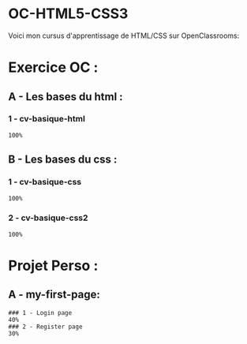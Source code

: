 # OC-HTML5-CSS3

Voici mon cursus d'apprentissage de HTML/CSS sur OpenClassrooms: 

# Exercice OC :

## A - Les bases du html :

### 1 - cv-basique-html
    100%

## B - Les bases du css :

### 1 - cv-basique-css
    100% 
### 2 - cv-basique-css2
    100%

# Projet Perso :

## A - my-first-page:
    ### 1 - Login page
    40%
    ### 2 - Register page
    30%   